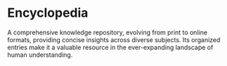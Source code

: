 # Encyclopedia
A comprehensive knowledge repository, evolving from print to online formats, providing concise insights across diverse subjects. Its organized entries make it a valuable resource in the ever-expanding landscape of human understanding.
